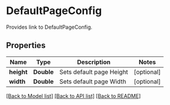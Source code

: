 ﻿
# DefaultPageConfig
Provides link to DefaultPageConfig.

## Properties
Name | Type | Description | Notes
------------ | ------------- | ------------- | -------------
**height** | **Double** | Sets default page Height | [optional]
**width** | **Double** | Sets default page Width | [optional]


[[Back to Model list]](../README.md#documentation-for-models) [[Back to API list]](../README.md#documentation-for-api-endpoints) [[Back to README]](../README.md)


